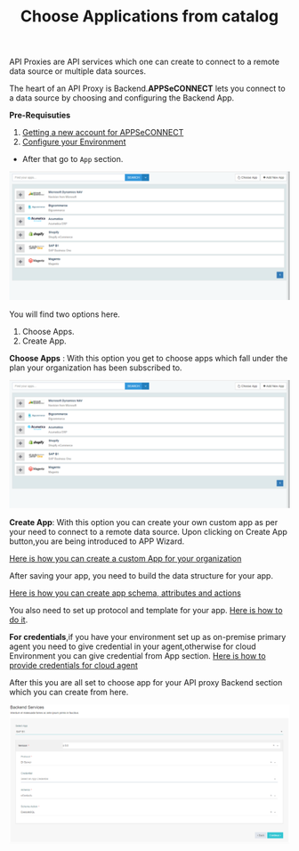 ﻿---
title: "Choose Applications from catalog"
toc: true
tag: developers
category: "API-Management"
menus: 
    howtoapi:
        icon: fa fa-gg
        category: "How to guides"
        title: "Configure Apps" 
        identifier: howtochoosebackend
---
API Proxies are API services which one can create to connect to a remote data source or multiple data sources.

The heart of an API Proxy is Backend.**APPSeCONNECT** lets you connect to a data source by choosing and configuring the Backend App.

**Pre-Requisuties**

 1. [Getting a new account for APPSeCONNECT]()
 2. [Configure your Environment]()


* After that go to `App` section.

![Backend App How To](/staticfiles/api-management/media/BackendApp-How-to.PNG)

You will find two options here.

 1. Choose Apps.
 2. Create App.
 

**Choose Apps** : With this option you get to choose apps which fall under the plan your organization has been subscribed to.

![Backend App How To](/staticfiles/api-management/media/BackendApp-How-to.PNG)


**Create App**: With this option you can create your own custom app as per your need to connect
to a remote data source.
Upon clicking on Create App button,you are being introduced to APP Wizard.

[Here is how you can create a custom App for your organization]()

After saving your app, you need to build the data structure for your app.

[Here is how you can create app schema, attributes and actions]()

You also need to set up protocol and template for your app. [Here is how to do it]().

**For credentials**,if you have your environment set up as on-premise primary agent
you need to give credential in your agent,otherwise for cloud Environment you can give 
credential from App section. [Here is how to provide credentials for cloud agent]()


After this you are all set to choose app for your API proxy Backend section which you
can create from here.

![Api Backend Configuration](/staticfiles/api-management/media/api-backend-configuration.PNG)



